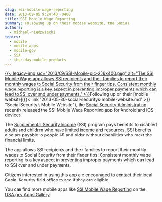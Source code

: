 ```yaml
---
slug: ssi-mobile-wage-reporting
date: 2013-09-05 9:24:40 -0400
title: SSI Mobile Wage Reporting
summary: Following up on their mobile website, the Social
authors:
  - michael-niedzwiecki
topics:
  - mobile
  - mobile-apps
  - mobile-gov
  - SSA
  - thursday-mobile-products
---
```


[{{< legacy-img src="2013/09/SSI-Mobile-pic-266x400.png" alt="The SSI Mobile Wage app allows SSI recipients and their families to report their monthly wages to Social Security from their finger tips. Consistent monthly wage reporting is a key aspect in preventing improper payments which can lead to SSI over and under payments." >}}](https://s3.amazonaws.com/digitalgov/_legacy-img/2013/09/SSI-Mobile-pic.png)Following up on their [mobile website]({{< link "2013-05-30-social-securitys-mobile-website.md" >}} "Social Security’s Mobile Website"), the [Social Security Administration](http://www.ssa.gov/) recently released [the SSI Mobile Wage Reporting](http://apps.usa.gov/ssi-mobile-wage-reporting.shtml) app for Android and iOS devices.

The [Supplemental Security Income](http://www.ssa.gov/pubs/EN-05-11000.pdf) (SSI) program pays benefits to disabled adults and [children](http://www.ssa.gov/pubs/EN-05-10026.pdf) who have limited income and resources. SSI benefits also are payable to people 65 and older without disabilities who meet the financial limits.

The app allows SSI recipients and their families to report their monthly wages to Social Security from their finger tips. Consistent monthly wage reporting is a key aspect in preventing improper payments which can lead to SSI over and under payments.

Citizens interested in using this app are encouraged to contact their local Social Security field office to see if they are eligible.

You can find more mobile apps like [SSI Mobile Wage Reporting](http://apps.usa.gov/ssi-mobile-wage-reporting.shtml) on the [USA.gov Apps Gallery](http://apps.usa.gov/).